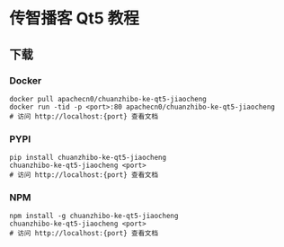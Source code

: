 # 传智播客 Qt5 教程

## 下载

### Docker

```
docker pull apachecn0/chuanzhibo-ke-qt5-jiaocheng
docker run -tid -p <port>:80 apachecn0/chuanzhibo-ke-qt5-jiaocheng
# 访问 http://localhost:{port} 查看文档
```

### PYPI

```
pip install chuanzhibo-ke-qt5-jiaocheng
chuanzhibo-ke-qt5-jiaocheng <port>
# 访问 http://localhost:{port} 查看文档
```

### NPM

```
npm install -g chuanzhibo-ke-qt5-jiaocheng
chuanzhibo-ke-qt5-jiaocheng <port>
# 访问 http://localhost:{port} 查看文档
```